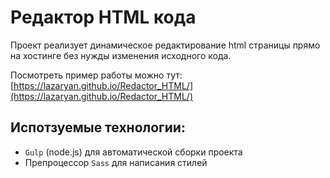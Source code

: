 # Редактор HTML кода

Проект реализует динамическое редактирование html страницы прямо на хостинге без нужды изменения исходного кода.

Посмотреть пример работы можно тут: [https://lazaryan.github.io/Redactor_HTML/](https://lazaryan.github.io/Redactor_HTML/)

## Испотзуемые технологии:
- `Gulp` (node.js) для автоматической сборки проекта
- Препроцессор `Sass` для написания стилей
